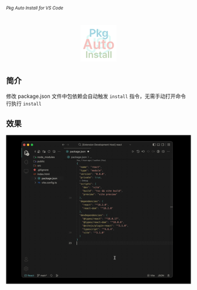 <sub><em>Pkg Auto Install for VS Code</em></sub>
<h1 align="center">
  <img src="./assets/logo.png" height="100">
</h1>

## 简介

修改 package.json 文件中包依赖会自动触发 `install` 指令，无需手动打开命令行执行 `install`

## 效果

![](assets/preview.gif)
